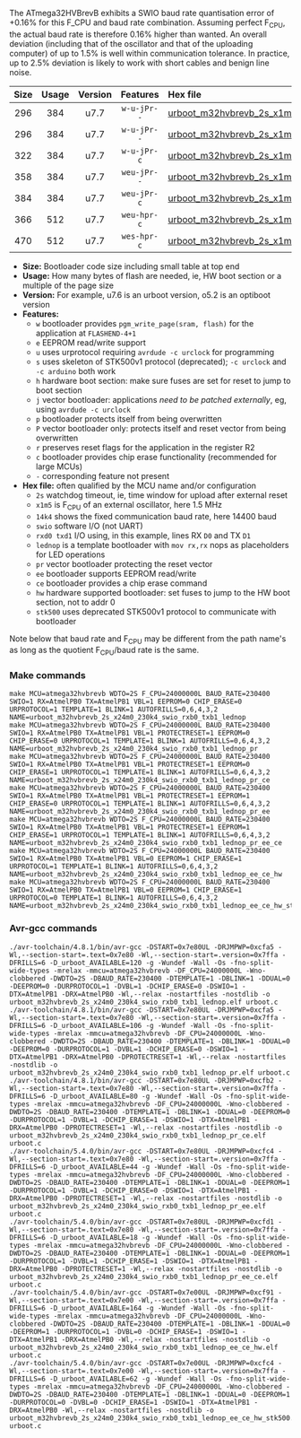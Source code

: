 The ATmega32HVBrevB exhibits a SWIO baud rate quantisation error of +0.16% for this F_CPU and baud rate combination. Assuming perfect F<sub>CPU</sub>, the actual baud rate is therefore 0.16% higher than wanted. An overall deviation (including that of the oscillator and that of the uploading computer) of up to 1.5% is well within communication tolerance. In practice, up to 2.5% deviation is likely to work with short cables and benign line noise.

|Size|Usage|Version|Features|Hex file|
|:-:|:-:|:-:|:-:|:--|
|296|384|u7.7|`w-u-jPr--`|[urboot_m32hvbrevb_2s_x1m5_14k4_swio_rxb0_txb1_lednop.hex](https://raw.githubusercontent.com/stefanrueger/urboot.hex/main/mcus/atmega32hvbrevb/watchdog_2_s/external_oscillator/%2B1m500000_hz/%2B%2B14k4_baud/swio_rxb0_txb1/lednop/urboot_m32hvbrevb_2s_x1m5_14k4_swio_rxb0_txb1_lednop.hex)|
|296|384|u7.7|`w-u-jPr--`|[urboot_m32hvbrevb_2s_x1m5_14k4_swio_rxb0_txb1_lednop_pr.hex](https://raw.githubusercontent.com/stefanrueger/urboot.hex/main/mcus/atmega32hvbrevb/watchdog_2_s/external_oscillator/%2B1m500000_hz/%2B%2B14k4_baud/swio_rxb0_txb1/lednop/urboot_m32hvbrevb_2s_x1m5_14k4_swio_rxb0_txb1_lednop_pr.hex)|
|322|384|u7.7|`w-u-jPr-c`|[urboot_m32hvbrevb_2s_x1m5_14k4_swio_rxb0_txb1_lednop_pr_ce.hex](https://raw.githubusercontent.com/stefanrueger/urboot.hex/main/mcus/atmega32hvbrevb/watchdog_2_s/external_oscillator/%2B1m500000_hz/%2B%2B14k4_baud/swio_rxb0_txb1/lednop/urboot_m32hvbrevb_2s_x1m5_14k4_swio_rxb0_txb1_lednop_pr_ce.hex)|
|358|384|u7.7|`weu-jPr--`|[urboot_m32hvbrevb_2s_x1m5_14k4_swio_rxb0_txb1_lednop_pr_ee.hex](https://raw.githubusercontent.com/stefanrueger/urboot.hex/main/mcus/atmega32hvbrevb/watchdog_2_s/external_oscillator/%2B1m500000_hz/%2B%2B14k4_baud/swio_rxb0_txb1/lednop/urboot_m32hvbrevb_2s_x1m5_14k4_swio_rxb0_txb1_lednop_pr_ee.hex)|
|384|384|u7.7|`weu-jPr-c`|[urboot_m32hvbrevb_2s_x1m5_14k4_swio_rxb0_txb1_lednop_pr_ee_ce.hex](https://raw.githubusercontent.com/stefanrueger/urboot.hex/main/mcus/atmega32hvbrevb/watchdog_2_s/external_oscillator/%2B1m500000_hz/%2B%2B14k4_baud/swio_rxb0_txb1/lednop/urboot_m32hvbrevb_2s_x1m5_14k4_swio_rxb0_txb1_lednop_pr_ee_ce.hex)|
|366|512|u7.7|`weu-hpr-c`|[urboot_m32hvbrevb_2s_x1m5_14k4_swio_rxb0_txb1_lednop_ee_ce_hw.hex](https://raw.githubusercontent.com/stefanrueger/urboot.hex/main/mcus/atmega32hvbrevb/watchdog_2_s/external_oscillator/%2B1m500000_hz/%2B%2B14k4_baud/swio_rxb0_txb1/lednop/urboot_m32hvbrevb_2s_x1m5_14k4_swio_rxb0_txb1_lednop_ee_ce_hw.hex)|
|470|512|u7.7|`wes-hpr-c`|[urboot_m32hvbrevb_2s_x1m5_14k4_swio_rxb0_txb1_lednop_ee_ce_hw_stk500.hex](https://raw.githubusercontent.com/stefanrueger/urboot.hex/main/mcus/atmega32hvbrevb/watchdog_2_s/external_oscillator/%2B1m500000_hz/%2B%2B14k4_baud/swio_rxb0_txb1/lednop/urboot_m32hvbrevb_2s_x1m5_14k4_swio_rxb0_txb1_lednop_ee_ce_hw_stk500.hex)|

- **Size:** Bootloader code size including small table at top end
- **Usage:** How many bytes of flash are needed, ie, HW boot section or a multiple of the page size
- **Version:** For example, u7.6 is an urboot version, o5.2 is an optiboot version
- **Features:**
  + `w` bootloader provides `pgm_write_page(sram, flash)` for the application at `FLASHEND-4+1`
  + `e` EEPROM read/write support
  + `u` uses urprotocol requiring `avrdude -c urclock` for programming
  + `s` uses skeleton of STK500v1 protocol (deprecated); `-c urclock` and `-c arduino` both work
  + `h` hardware boot section: make sure fuses are set for reset to jump to boot section
  + `j` vector bootloader: applications *need to be patched externally*, eg, using `avrdude -c urclock`
  + `p` bootloader protects itself from being overwritten
  + `P` vector bootloader only: protects itself and reset vector from being overwritten
  + `r` preserves reset flags for the application in the register R2
  + `c` bootloader provides chip erase functionality (recommended for large MCUs)
  + `-` corresponding feature not present
- **Hex file:** often qualified by the MCU name and/or configuration
  + `2s` watchdog timeout, ie, time window for upload after external reset
  + `x1m5` is F<sub>CPU</sub> of an external oscillator, here 1.5 MHz
  + `14k4` shows the fixed communication baud rate, here 14400 baud
  + `swio` software I/O (not UART)
  + `rxd0 txd1` I/O using, in this example, lines RX `D0` and TX `D1`
  + `lednop` is a template bootloader with `mov rx,rx` nops as placeholders for LED operations
  + `pr` vector bootloader protecting the reset vector
  + `ee` bootloader supports EEPROM read/write
  + `ce` bootloader provides a chip erase command
  + `hw` hardware supported bootloader: set fuses to jump to the HW boot section, not to addr 0
  + `stk500` uses deprecated STK500v1 protocol to communicate with bootloader


Note below that baud rate and F<sub>CPU</sub> may be different from the path name's as long as the quotient F<sub>CPU</sub>/baud rate is the same.

### Make commands
```
make MCU=atmega32hvbrevb WDTO=2S F_CPU=24000000L BAUD_RATE=230400 SWIO=1 RX=AtmelPB0 TX=AtmelPB1 VBL=1 EEPROM=0 CHIP_ERASE=0 URPROTOCOL=1 TEMPLATE=1 BLINK=1 AUTOFRILLS=0,6,4,3,2 NAME=urboot_m32hvbrevb_2s_x24m0_230k4_swio_rxb0_txb1_lednop
make MCU=atmega32hvbrevb WDTO=2S F_CPU=24000000L BAUD_RATE=230400 SWIO=1 RX=AtmelPB0 TX=AtmelPB1 VBL=1 PROTECTRESET=1 EEPROM=0 CHIP_ERASE=0 URPROTOCOL=1 TEMPLATE=1 BLINK=1 AUTOFRILLS=0,6,4,3,2 NAME=urboot_m32hvbrevb_2s_x24m0_230k4_swio_rxb0_txb1_lednop_pr
make MCU=atmega32hvbrevb WDTO=2S F_CPU=24000000L BAUD_RATE=230400 SWIO=1 RX=AtmelPB0 TX=AtmelPB1 VBL=1 PROTECTRESET=1 EEPROM=0 CHIP_ERASE=1 URPROTOCOL=1 TEMPLATE=1 BLINK=1 AUTOFRILLS=0,6,4,3,2 NAME=urboot_m32hvbrevb_2s_x24m0_230k4_swio_rxb0_txb1_lednop_pr_ce
make MCU=atmega32hvbrevb WDTO=2S F_CPU=24000000L BAUD_RATE=230400 SWIO=1 RX=AtmelPB0 TX=AtmelPB1 VBL=1 PROTECTRESET=1 EEPROM=1 CHIP_ERASE=0 URPROTOCOL=1 TEMPLATE=1 BLINK=1 AUTOFRILLS=0,6,4,3,2 NAME=urboot_m32hvbrevb_2s_x24m0_230k4_swio_rxb0_txb1_lednop_pr_ee
make MCU=atmega32hvbrevb WDTO=2S F_CPU=24000000L BAUD_RATE=230400 SWIO=1 RX=AtmelPB0 TX=AtmelPB1 VBL=1 PROTECTRESET=1 EEPROM=1 CHIP_ERASE=1 URPROTOCOL=1 TEMPLATE=1 BLINK=1 AUTOFRILLS=0,6,4,3,2 NAME=urboot_m32hvbrevb_2s_x24m0_230k4_swio_rxb0_txb1_lednop_pr_ee_ce
make MCU=atmega32hvbrevb WDTO=2S F_CPU=24000000L BAUD_RATE=230400 SWIO=1 RX=AtmelPB0 TX=AtmelPB1 VBL=0 EEPROM=1 CHIP_ERASE=1 URPROTOCOL=1 TEMPLATE=1 BLINK=1 AUTOFRILLS=0,6,4,3,2 NAME=urboot_m32hvbrevb_2s_x24m0_230k4_swio_rxb0_txb1_lednop_ee_ce_hw
make MCU=atmega32hvbrevb WDTO=2S F_CPU=24000000L BAUD_RATE=230400 SWIO=1 RX=AtmelPB0 TX=AtmelPB1 VBL=0 EEPROM=1 CHIP_ERASE=1 URPROTOCOL=0 TEMPLATE=1 BLINK=1 AUTOFRILLS=0,6,4,3,2 NAME=urboot_m32hvbrevb_2s_x24m0_230k4_swio_rxb0_txb1_lednop_ee_ce_hw_stk500
```

### Avr-gcc commands
```
./avr-toolchain/4.8.1/bin/avr-gcc -DSTART=0x7e80UL -DRJMPWP=0xcfa5 -Wl,--section-start=.text=0x7e80 -Wl,--section-start=.version=0x7ffa -DFRILLS=6 -D_urboot_AVAILABLE=120 -g -Wundef -Wall -Os -fno-split-wide-types -mrelax -mmcu=atmega32hvbrevb -DF_CPU=24000000L -Wno-clobbered -DWDTO=2S -DBAUD_RATE=230400 -DTEMPLATE=1 -DBLINK=1 -DDUAL=0 -DEEPROM=0 -DURPROTOCOL=1 -DVBL=1 -DCHIP_ERASE=0 -DSWIO=1 -DTX=AtmelPB1 -DRX=AtmelPB0 -Wl,--relax -nostartfiles -nostdlib -o urboot_m32hvbrevb_2s_x24m0_230k4_swio_rxb0_txb1_lednop.elf urboot.c
./avr-toolchain/4.8.1/bin/avr-gcc -DSTART=0x7e80UL -DRJMPWP=0xcfa5 -Wl,--section-start=.text=0x7e80 -Wl,--section-start=.version=0x7ffa -DFRILLS=6 -D_urboot_AVAILABLE=106 -g -Wundef -Wall -Os -fno-split-wide-types -mrelax -mmcu=atmega32hvbrevb -DF_CPU=24000000L -Wno-clobbered -DWDTO=2S -DBAUD_RATE=230400 -DTEMPLATE=1 -DBLINK=1 -DDUAL=0 -DEEPROM=0 -DURPROTOCOL=1 -DVBL=1 -DCHIP_ERASE=0 -DSWIO=1 -DTX=AtmelPB1 -DRX=AtmelPB0 -DPROTECTRESET=1 -Wl,--relax -nostartfiles -nostdlib -o urboot_m32hvbrevb_2s_x24m0_230k4_swio_rxb0_txb1_lednop_pr.elf urboot.c
./avr-toolchain/4.8.1/bin/avr-gcc -DSTART=0x7e80UL -DRJMPWP=0xcfb2 -Wl,--section-start=.text=0x7e80 -Wl,--section-start=.version=0x7ffa -DFRILLS=6 -D_urboot_AVAILABLE=80 -g -Wundef -Wall -Os -fno-split-wide-types -mrelax -mmcu=atmega32hvbrevb -DF_CPU=24000000L -Wno-clobbered -DWDTO=2S -DBAUD_RATE=230400 -DTEMPLATE=1 -DBLINK=1 -DDUAL=0 -DEEPROM=0 -DURPROTOCOL=1 -DVBL=1 -DCHIP_ERASE=1 -DSWIO=1 -DTX=AtmelPB1 -DRX=AtmelPB0 -DPROTECTRESET=1 -Wl,--relax -nostartfiles -nostdlib -o urboot_m32hvbrevb_2s_x24m0_230k4_swio_rxb0_txb1_lednop_pr_ce.elf urboot.c
./avr-toolchain/5.4.0/bin/avr-gcc -DSTART=0x7e80UL -DRJMPWP=0xcfc4 -Wl,--section-start=.text=0x7e80 -Wl,--section-start=.version=0x7ffa -DFRILLS=6 -D_urboot_AVAILABLE=44 -g -Wundef -Wall -Os -fno-split-wide-types -mrelax -mmcu=atmega32hvbrevb -DF_CPU=24000000L -Wno-clobbered -DWDTO=2S -DBAUD_RATE=230400 -DTEMPLATE=1 -DBLINK=1 -DDUAL=0 -DEEPROM=1 -DURPROTOCOL=1 -DVBL=1 -DCHIP_ERASE=0 -DSWIO=1 -DTX=AtmelPB1 -DRX=AtmelPB0 -DPROTECTRESET=1 -Wl,--relax -nostartfiles -nostdlib -o urboot_m32hvbrevb_2s_x24m0_230k4_swio_rxb0_txb1_lednop_pr_ee.elf urboot.c
./avr-toolchain/5.4.0/bin/avr-gcc -DSTART=0x7e80UL -DRJMPWP=0xcfd1 -Wl,--section-start=.text=0x7e80 -Wl,--section-start=.version=0x7ffa -DFRILLS=6 -D_urboot_AVAILABLE=18 -g -Wundef -Wall -Os -fno-split-wide-types -mrelax -mmcu=atmega32hvbrevb -DF_CPU=24000000L -Wno-clobbered -DWDTO=2S -DBAUD_RATE=230400 -DTEMPLATE=1 -DBLINK=1 -DDUAL=0 -DEEPROM=1 -DURPROTOCOL=1 -DVBL=1 -DCHIP_ERASE=1 -DSWIO=1 -DTX=AtmelPB1 -DRX=AtmelPB0 -DPROTECTRESET=1 -Wl,--relax -nostartfiles -nostdlib -o urboot_m32hvbrevb_2s_x24m0_230k4_swio_rxb0_txb1_lednop_pr_ee_ce.elf urboot.c
./avr-toolchain/5.4.0/bin/avr-gcc -DSTART=0x7e00UL -DRJMPWP=0xcf91 -Wl,--section-start=.text=0x7e00 -Wl,--section-start=.version=0x7ffa -DFRILLS=6 -D_urboot_AVAILABLE=164 -g -Wundef -Wall -Os -fno-split-wide-types -mrelax -mmcu=atmega32hvbrevb -DF_CPU=24000000L -Wno-clobbered -DWDTO=2S -DBAUD_RATE=230400 -DTEMPLATE=1 -DBLINK=1 -DDUAL=0 -DEEPROM=1 -DURPROTOCOL=1 -DVBL=0 -DCHIP_ERASE=1 -DSWIO=1 -DTX=AtmelPB1 -DRX=AtmelPB0 -Wl,--relax -nostartfiles -nostdlib -o urboot_m32hvbrevb_2s_x24m0_230k4_swio_rxb0_txb1_lednop_ee_ce_hw.elf urboot.c
./avr-toolchain/5.4.0/bin/avr-gcc -DSTART=0x7e00UL -DRJMPWP=0xcfc4 -Wl,--section-start=.text=0x7e00 -Wl,--section-start=.version=0x7ffa -DFRILLS=6 -D_urboot_AVAILABLE=62 -g -Wundef -Wall -Os -fno-split-wide-types -mrelax -mmcu=atmega32hvbrevb -DF_CPU=24000000L -Wno-clobbered -DWDTO=2S -DBAUD_RATE=230400 -DTEMPLATE=1 -DBLINK=1 -DDUAL=0 -DEEPROM=1 -DURPROTOCOL=0 -DVBL=0 -DCHIP_ERASE=1 -DSWIO=1 -DTX=AtmelPB1 -DRX=AtmelPB0 -Wl,--relax -nostartfiles -nostdlib -o urboot_m32hvbrevb_2s_x24m0_230k4_swio_rxb0_txb1_lednop_ee_ce_hw_stk500.elf urboot.c
```

